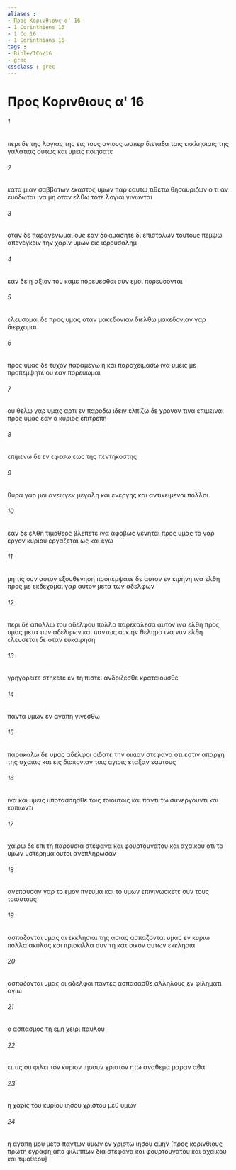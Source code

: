 ```yaml
---
aliases : 
- Προς Κορινθιους α' 16
- 1 Corinthiens 16
- 1 Co 16
- 1 Corinthians 16
tags : 
- Bible/1Co/16
- grec
cssclass : grec
---
```


# Προς Κορινθιους α' 16

###### 1
περι δε της λογιας της εις τους αγιους ωσπερ διεταξα ταις εκκλησιαις της γαλατιας ουτως και υμεις ποιησατε
###### 2
κατα μιαν σαββατων εκαστος υμων παρ εαυτω τιθετω θησαυριζων ο τι αν ευοδωται ινα μη οταν ελθω τοτε λογιαι γινωνται
###### 3
οταν δε παραγενωμαι ους εαν δοκιμασητε δι επιστολων τουτους πεμψω απενεγκειν την χαριν υμων εις ιερουσαλημ
###### 4
εαν δε η αξιον του καμε πορευεσθαι συν εμοι πορευσονται
###### 5
ελευσομαι δε προς υμας οταν μακεδονιαν διελθω μακεδονιαν γαρ διερχομαι
###### 6
προς υμας δε τυχον παραμενω η και παραχειμασω ινα υμεις με προπεμψητε ου εαν πορευωμαι
###### 7
ου θελω γαρ υμας αρτι εν παροδω ιδειν ελπιζω δε χρονον τινα επιμειναι προς υμας εαν ο κυριος επιτρεπη
###### 8
επιμενω δε εν εφεσω εως της πεντηκοστης
###### 9
θυρα γαρ μοι ανεωγεν μεγαλη και ενεργης και αντικειμενοι πολλοι
###### 10
εαν δε ελθη τιμοθεος βλεπετε ινα αφοβως γενηται προς υμας το γαρ εργον κυριου εργαζεται ως και εγω
###### 11
μη τις ουν αυτον εξουθενηση προπεμψατε δε αυτον εν ειρηνη ινα ελθη προς με εκδεχομαι γαρ αυτον μετα των αδελφων
###### 12
περι δε απολλω του αδελφου πολλα παρεκαλεσα αυτον ινα ελθη προς υμας μετα των αδελφων και παντως ουκ ην θελημα ινα νυν ελθη ελευσεται δε οταν ευκαιρηση
###### 13
γρηγορειτε στηκετε εν τη πιστει ανδριζεσθε κραταιουσθε
###### 14
παντα υμων εν αγαπη γινεσθω
###### 15
παρακαλω δε υμας αδελφοι οιδατε την οικιαν στεφανα οτι εστιν απαρχη της αχαιας και εις διακονιαν τοις αγιοις εταξαν εαυτους
###### 16
ινα και υμεις υποτασσησθε τοις τοιουτοις και παντι τω συνεργουντι και κοπιωντι
###### 17
χαιρω δε επι τη παρουσια στεφανα και φουρτουνατου και αχαικου οτι το υμων υστερημα ουτοι ανεπληρωσαν
###### 18
ανεπαυσαν γαρ το εμον πνευμα και το υμων επιγινωσκετε ουν τους τοιουτους
###### 19
ασπαζονται υμας αι εκκλησιαι της ασιας ασπαζονται υμας εν κυριω πολλα ακυλας και πρισκιλλα συν τη κατ οικον αυτων εκκλησια
###### 20
ασπαζονται υμας οι αδελφοι παντες ασπασασθε αλληλους εν φιληματι αγιω
###### 21
ο ασπασμος τη εμη χειρι παυλου
###### 22
ει τις ου φιλει τον κυριον ιησουν χριστον ητω αναθεμα μαραν αθα
###### 23
η χαρις του κυριου ιησου χριστου μεθ υμων
###### 24
η αγαπη μου μετα παντων υμων εν χριστω ιησου αμην [προς κορινθιους πρωτη εγραφη απο φιλιππων δια στεφανα και φουρτουνατου και αχαικου και τιμοθεου]
